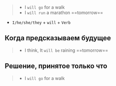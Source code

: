 > - I `will go` for a walk
> - I `will run` a marathon ==tomorrow==

- `I/he/she/they` + `will` + `Verb` 

## Когда предсказываем будущее

> - I think, It `will be` raining ==tomorrow==

## Решение, принятое только что

> - I `will go` for a walk